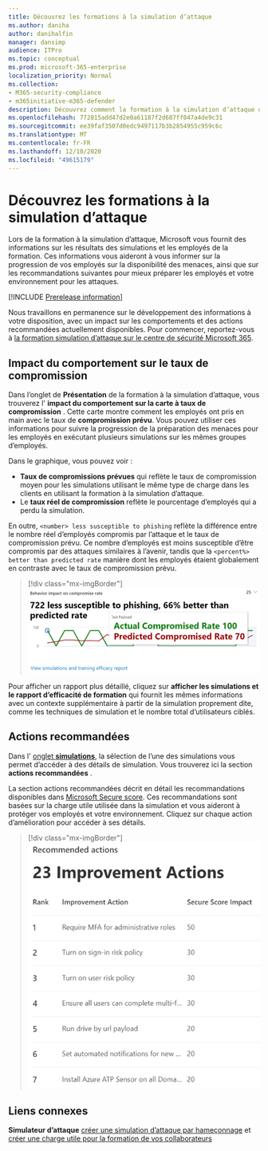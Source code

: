 ```yaml
---
title: Découvrez les formations à la simulation d’attaque
ms.author: daniha
author: danihalfin
manager: dansimp
audience: ITPro
ms.topic: conceptual
ms.prod: microsoft-365-enterprise
localization_priority: Normal
ms.collection:
- M365-security-compliance
- m365initiative-m365-defender
description: Découvrez comment la formation à la simulation d’attaque dans le centre de sécurité Microsoft 365 affecte les employés et obtient des informations sur les résultats de la simulation et de la formation.
ms.openlocfilehash: 772815add47d2e0a61187f2d687ff047a4de9c31
ms.sourcegitcommit: ee39faf3507d0edc9497117b3b2854955c959c6c
ms.translationtype: MT
ms.contentlocale: fr-FR
ms.lasthandoff: 12/10/2020
ms.locfileid: "49615179"
---
```

# <a name="gain-insights-through-attack-simulation-training"></a>Découvrez les formations à la simulation d’attaque

Lors de la formation à la simulation d’attaque, Microsoft vous fournit des informations sur les résultats des simulations et les employés de la formation. Ces informations vous aideront à vous informer sur la progression de vos employés sur la disponibilité des menaces, ainsi que sur les recommandations suivantes pour mieux préparer les employés et votre environnement pour les attaques.

[!INCLUDE [Prerelease information](../includes/prerelease.md)]

Nous travaillons en permanence sur le développement des informations à votre disposition, avec un impact sur les comportements et des actions recommandées actuellement disponibles.
Pour commencer, reportez-vous à [la formation simulation d’attaque sur le centre de sécurité Microsoft 365](https://security.microsoft.com/attacksimulator?viewid=overview).

## <a name="behavior-impact-on-compromise-rate"></a>Impact du comportement sur le taux de compromission

Dans l’onglet de **Présentation** de la formation à la simulation d’attaque, vous trouverez l' **impact du comportement sur la carte à taux de compromission** . Cette carte montre comment les employés ont pris en main avec le taux de **compromission prévu**. Vous pouvez utiliser ces informations pour suivre la progression de la préparation des menaces pour les employés en exécutant plusieurs simulations sur les mêmes groupes d’employés.

Dans le graphique, vous pouvez voir :

- **Taux de compromissions prévues** qui reflète le taux de compromission moyen pour les simulations utilisant le même type de charge dans les clients en utilisant la formation à la simulation d’attaque.
- Le **taux réel de compromission** reflète le pourcentage d’employés qui a perdu la simulation.

En outre, `<number> less susceptible to phishing` reflète la différence entre le nombre réel d’employés compromis par l’attaque et le taux de compromission prévu. Ce nombre d’employés est moins susceptible d’être compromis par des attaques similaires à l’avenir, tandis que la `<percent%> better than predicted rate` manière dont les employés étaient globalement en contraste avec le taux de compromission prévu.

> [!div class="mx-imgBorder"]
> ![Carte d’impact de comportement sur la présentation de la formation à la simulation d’attaque](../../media/attack-sim-preview-behavior-impact-card.png)

Pour afficher un rapport plus détaillé, cliquez sur **afficher les simulations et le rapport d’efficacité de formation** qui fournit les mêmes informations avec un contexte supplémentaire à partir de la simulation proprement dite, comme les techniques de simulation et le nombre total d’utilisateurs ciblés.

## <a name="recommended-actions"></a>Actions recommandées

Dans l' [onglet **simulations**](https://security.microsoft.com/attacksimulator?viewid=simulations), la sélection de l’une des simulations vous permet d’accéder à des détails de simulation. Vous trouverez ici la section **actions recommandées** .

La section actions recommandées décrit en détail les recommandations disponibles dans [Microsoft Secure score](../mtp/microsoft-secure-score.md). Ces recommandations sont basées sur la charge utile utilisée dans la simulation et vous aideront à protéger vos employés et votre environnement. Cliquez sur chaque action d’amélioration pour accéder à ses détails.

> [!div class="mx-imgBorder"]
> ![Section actions de recommandation sur la formation à la simulation d’attaque](../../media/attack-sim-preview-recommended-actions.png)

## <a name="related-links"></a>Liens connexes

**Simulateur d’attaque** [créer une simulation d’attaque par hameçonnage](attack-simulation-training.md) et [créer une charge utile pour la formation de vos collaborateurs](attack-simulation-training-payloads.md)
